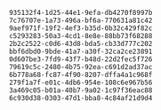 
                935132f4-1d25-44e1-9efa-db4270f8997b
                7c76707e-1a73-496a-bf6a-770631a81c42
                9aef971f-19f2-4ef3-b35d-0b32c429f82c
                c5293283-50a3-4cd1-8e8e-88bb73f68288
                2b2c2522-c0d6-43d8-bda5-cb33d777c202
                bbf6dbd0-9bde-41a7-a30f-32ca2ce23891
                0d607be3-7fd9-43f7-b48d-22d2fec5f726
                79619c5c-2480-4b75-92ea-c691d2ad37ac
                6b778a68-fc87-4f90-8207-dffa4a1c968f
                279f1a7f-e01c-4db6-954e-108c6e967b56
                3a469c05-b01a-40b7-9a02-1c97f36eac88
                6c930d38-0303-47d1-bba8-4c84af21d9d4
                